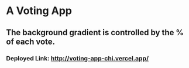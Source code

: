 # A Voting App

## The background gradient is controlled by the % of each vote.

### Deployed Link: http://voting-app-chi.vercel.app/
